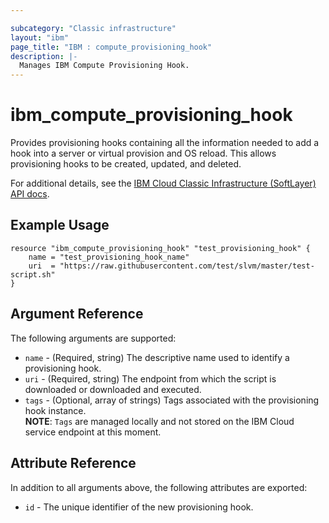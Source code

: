 ```yaml
---

subcategory: "Classic infrastructure"
layout: "ibm"
page_title: "IBM : compute_provisioning_hook"
description: |-
  Manages IBM Compute Provisioning Hook.
---
```



# ibm\_compute_provisioning_hook

Provides provisioning hooks containing all the information needed to add a hook into a server or virtual provision and OS reload. This allows provisioning hooks to be created, updated, and deleted.

For additional details, see the [IBM Cloud Classic Infrastructure (SoftLayer) API docs](http://sldn.softlayer.com/reference/datatypes/SoftLayer_Provisioning_Hook).

## Example Usage

```hcl
resource "ibm_compute_provisioning_hook" "test_provisioning_hook" {
    name = "test_provisioning_hook_name"
    uri  = "https://raw.githubusercontent.com/test/slvm/master/test-script.sh"
}
```

## Argument Reference

The following arguments are supported:

* `name` - (Required, string) The descriptive name used to identify a provisioning hook.
* `uri` - (Required, string) The endpoint from which the script is downloaded or downloaded and executed.
* `tags` - (Optional, array of strings) Tags associated with the provisioning hook instance.  
  **NOTE**: `Tags` are managed locally and not stored on the IBM Cloud service endpoint at this moment.

## Attribute Reference

In addition to all arguments above, the following attributes are exported:

* `id` - The unique identifier of the new provisioning hook.
